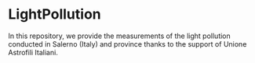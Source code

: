 # LightPollution
In this repository, we provide the measurements of the light pollution conducted in Salerno (Italy) and province thanks to the support of Unione Astrofili Italiani.
